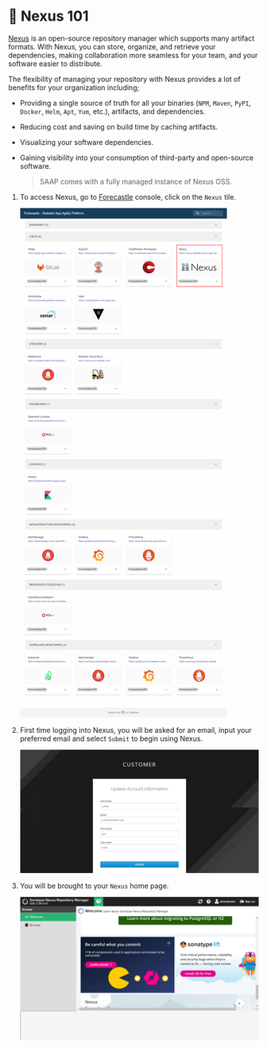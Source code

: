# 🐋 Nexus 101

[Nexus](https://www.sonatype.com/products/nexus-repository) is an open-source repository manager which supports many artifact formats. With Nexus, you can store, organize, and retrieve your dependencies, making collaboration more seamless for your team, and your software easier to distribute.

The flexibility of managing your repository with Nexus provides a lot of benefits for your organization including;

- Providing a single source of truth for all your binaries (`NPM`, `Maven`, `PyPI`, `Docker`, `Helm`, `Apt`, `Yum`, etc.), artifacts, and dependencies.
- Reducing cost and saving on build time by caching artifacts.
- Visualizing your software dependencies.
- Gaining visibility into your consumption of third-party and open-source software.

   > SAAP comes with a fully managed instance of Nexus OSS. 

1. To access Nexus, go to [Forecastle](https://forecastle-stakater-forecastle.apps.devtest.vxdqgl7u.kubeapp.cloud) console, click on the `Nexus` tile.

   ![Forecastle-page](./images/forecastle-gitlab1.png)

2. First time logging into Nexus, you will be asked for an email, input your preferred email and select `Submit` to begin using Nexus.

   ![Nexus-first](./images/nexus-first.png)

3. You will be brought to your `Nexus` home page.

   ![Nexus-home](./images/nexus-home.png)







